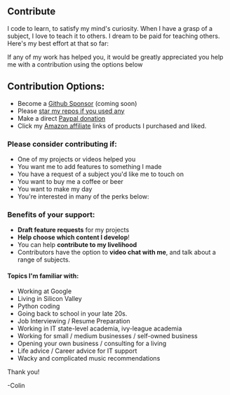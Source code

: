 ## Contribute

I code to learn, to satisfy my mind's curiosity. 
When I have a grasp of a subject, I love to teach it to others.
I dream to be paid for teaching others. 
Here's my best effort at that so far:

If any of my work has helped you, it would be greatly appreciated you help me with a contribution using the options below

## Contribution Options:
* Become a [Github Sponsor](https://github.com/sponsors/crawsome/) (coming soon)
* Please [star my repos if you used any](https://github.com/crawsome/)
* Make a direct [Paypal donation](https://www.paypal.me/gitcraw)
* Click my [Amazon affiliate](./recommendations.html) links of products I purchased and liked.

### Please consider contributing if:
* One of my projects or videos helped you
* You want me to add features to something I made
* You have a request of a subject you'd like me to touch on
* You want to buy me a coffee or beer
* You want to make my day
* You're interested in many of the perks below:

### Benefits of your support:
* **Draft feature requests** for my projects
* **Help choose which content I develop**!
* You can help **contribute to my livelihood**
* Contributors have the option to **video chat with me**, and talk about a range of subjects.

#### Topics I'm familiar with:
  * Working at Google 
  * Living in Silicon Valley
  * Python coding 
  * Going back to school in your late 20s.
  * Job Interviewing / Resume Preparation
  * Working in IT state-level academia, ivy-league academia
  * Working for small / medium businesses / self-owned business
  * Opening your own business / consulting for a living
  * Life advice / Career advice for IT support
  * Wacky and complicated music recommendations 

Thank you!

-Colin




